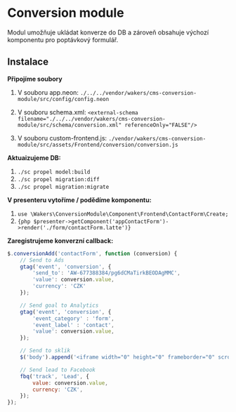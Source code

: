 # Conversion module
Modul umožňuje ukládat konverze do DB a zároveň obsahuje výchozí komponentu pro poptávkový formulář. 

## Instalace
**Připojíme soubory**

1. V souboru app.neon:
`./../../vendor/wakers/cms-conversion-module/src/config/config.neon`

1. V souboru schema.xml:
`<external-schema filename="./../../vendor/wakers/cms-conversion-module/src/schema/conversion.xml" referenceOnly="FALSE"/>`

2. V souboru custom-frontend.js:
`./vendor/wakers/cms-conversion-module/src/assets/Frontend/conversion/conversion.js`

**Aktuaizujeme DB:**
1. `./sc propel model:build`
1. `./sc propel migration:diff`
1. `./sc propel migration:migrate`

**V presenteru vytoříme / podědíme komponentu:**
1. `use \Wakers\ConversionModule\Component\Frontend\ContactForm\Create;`
2. `{php $presenter->getComponent('appContactForm')->render('./form/contactForm.latte')}`

**Zaregistrujeme konverzní callback:**
```javascript
$.conversionAdd('contactForm', function (conversion) {
    // Send to Ads
    gtag('event', 'conversion', {
        'send_to': 'AW-677388384/pg6dCMaTirkBEODAgMMC',
        'value': conversion.value,
        'currency': 'CZK'
    });

    // Send goal to Analytics
    gtag('event', 'conversion', {
        'event_category' : 'form',
        'event_label' : 'contact',
        'value': conversion.value,
    });

    // Send to sklik
    $('body').append('<iframe width="0" height="0" frameborder="0" scrolling="no" src="//c.imedia.cz/checkConversion?c=100059016&amp;color=ffffff&amp;v=' + conversion.value +'" style="display: none !important; width: 1px !important; height: 1px !important; opacity: 0 !important; pointer-events: none !important;"></iframe>');

    // Send lead to Facebook
    fbq('track', 'Lead', {
        value: conversion.value,
        currency: 'CZK',
    });
});
```
